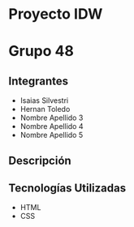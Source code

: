 # Proyecto IDW 
# Grupo 48

## Integrantes
- Isaias Silvestri
- Hernan Toledo
- Nombre Apellido 3
- Nombre Apellido 4
- Nombre Apellido 5

## Descripción


## Tecnologías Utilizadas
- HTML
- CSS

